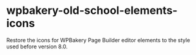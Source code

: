 # wpbakery-old-school-elements-icons
Restore the icons for WPBakery Page Builder editor elements to the style used before version 8.0.
